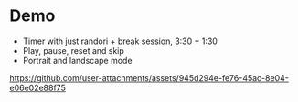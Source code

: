 # Demo

* Timer with just randori + break session, 3:30 + 1:30
* Play, pause, reset and skip
* Portrait and landscape mode

https://github.com/user-attachments/assets/945d294e-fe76-45ac-8e04-e06e02e88f75

